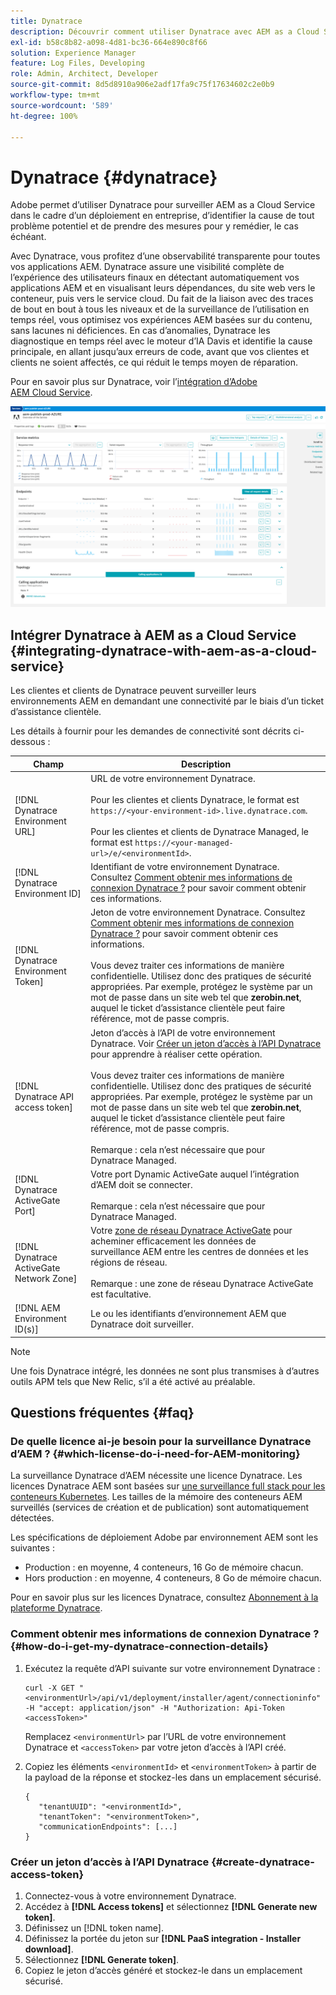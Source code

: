 ```yaml
---
title: Dynatrace
description: Découvrir comment utiliser Dynatrace avec AEM as a Cloud Service
exl-id: b58c8b82-a098-4d81-bc36-664e890c8f66
solution: Experience Manager
feature: Log Files, Developing
role: Admin, Architect, Developer
source-git-commit: 8d5d8910a906e2adf17fa9c75f17634602c2e0b9
workflow-type: tm+mt
source-wordcount: '589'
ht-degree: 100%

---
```


# Dynatrace {#dynatrace}

Adobe permet d’utiliser Dynatrace pour surveiller AEM as a Cloud Service dans le cadre d’un déploiement en entreprise, d’identifier la cause de tout problème potentiel et de prendre des mesures pour y remédier, le cas échéant.

Avec Dynatrace, vous profitez d’une observabilité transparente pour toutes vos applications AEM. Dynatrace assure une visibilité complète de l’expérience des utilisateurs finaux en détectant automatiquement vos applications AEM et en visualisant leurs dépendances, du site web vers le conteneur, puis vers le service cloud. Du fait de la liaison avec des traces de bout en bout à tous les niveaux et de la surveillance de l’utilisation en temps réel, vous optimisez vos expériences AEM basées sur du contenu, sans lacunes ni déficiences. En cas d’anomalies, Dynatrace les diagnostique en temps réel avec le moteur d’IA Davis et identifie la cause principale, en allant jusqu’aux erreurs de code, avant que vos clientes et clients ne soient affectés, ce qui réduit le temps moyen de réparation.

Pour en savoir plus sur Dynatrace, voir l’[intégration d’Adobe AEM Cloud Service](https://www.dynatrace.com/hub/detail/adobe-experience-manager-1/).

![Mesures des performances de création et de publication d’AEM](/help/implementing/cloud-manager/assets/dynatrace-performance-metrics.png)

## Intégrer Dynatrace à AEM as a Cloud Service {#integrating-dynatrace-with-aem-as-a-cloud-service}

Les clientes et clients de Dynatrace peuvent surveiller leurs environnements AEM en demandant une connectivité par le biais d’un ticket d’assistance clientèle.

Les détails à fournir pour les demandes de connectivité sont décrits ci-dessous :

| **Champ** | **Description** |
|---|---|
| [!DNL Dynatrace Environment URL] | URL de votre environnement Dynatrace.<br><br>Pour les clientes et clients Dynatrace, le format est `https://<your-environment-id>.live.dynatrace.com`.<br><br>Pour les clientes et clients de Dynatrace Managed, le format est `https://<your-managed-url>/e/<environmentId>`. |
| [!DNL Dynatrace Environment ID] | Identifiant de votre environnement Dynatrace. Consultez [Comment obtenir mes informations de connexion Dynatrace ?](#how-do-i-get-my-dynatrace-connection-details) pour savoir comment obtenir ces informations. |
| [!DNL Dynatrace Environment Token] | Jeton de votre environnement Dynatrace. Consultez [Comment obtenir mes informations de connexion Dynatrace ?](#how-do-i-get-my-dynatrace-connection-details) pour savoir comment obtenir ces informations.<br><br>Vous devez traiter ces informations de manière confidentielle. Utilisez donc des pratiques de sécurité appropriées. Par exemple, protégez le système par un mot de passe dans un site web tel que **zerobin.net**, auquel le ticket d’assistance clientèle peut faire référence, mot de passe compris. |
| [!DNL Dynatrace API access token] | Jeton d’accès à l’API de votre environnement Dynatrace.  Voir [Créer un jeton d’accès à l’API Dynatrace](#create-dynatrace-access-token) pour apprendre à réaliser cette opération.<br><br>Vous devez traiter ces informations de manière confidentielle. Utilisez donc des pratiques de sécurité appropriées. Par exemple, protégez le système par un mot de passe dans un site web tel que **zerobin.net**, auquel le ticket d’assistance clientèle peut faire référence, mot de passe compris.<br><br>Remarque : cela n’est nécessaire que pour Dynatrace Managed. |
| [!DNL Dynatrace ActiveGate Port] | Votre port Dynamic ActiveGate auquel l’intégration d’AEM doit se connecter.<br><br>Remarque : cela n’est nécessaire que pour Dynatrace Managed. |
| [!DNL Dynatrace ActiveGate Network Zone] | Votre [zone de réseau Dynatrace ActiveGate](https://docs.dynatrace.com/docs/manage/network-zones) pour acheminer efficacement les données de surveillance AEM entre les centres de données et les régions de réseau.<br><br>Remarque : une zone de réseau Dynatrace ActiveGate est facultative. |
| [!DNL AEM Environment ID(s)] | Le ou les identifiants d’environnement AEM que Dynatrace doit surveiller. |

>[!NOTE]
>
>Une fois Dynatrace intégré, les données ne sont plus transmises à d’autres outils APM tels que New Relic, s’il a été activé au préalable.

## Questions fréquentes {#faq}

### De quelle licence ai-je besoin pour la surveillance Dynatrace d’AEM ? {#which-license-do-i-need-for-AEM-monitoring}

La surveillance Dynatrace d’AEM nécessite une licence Dynatrace. Les licences Dynatrace AEM sont basées sur [une surveillance full stack pour les conteneurs Kubernetes](https://docs.dynatrace.com/docs/shortlink/dps-hosts#gib-hour-calculation-for-containers-and-application-only-monitoring). Les tailles de la mémoire des conteneurs AEM surveillés (services de création et de publication) sont automatiquement détectées.

Les spécifications de déploiement Adobe par environnement AEM sont les suivantes :

* Production : en moyenne, 4 conteneurs, 16 Go de mémoire chacun.
* Hors production : en moyenne, 4 conteneurs, 8 Go de mémoire chacun.

Pour en savoir plus sur les licences Dynatrace, consultez [Abonnement à la plateforme Dynatrace](https://docs.dynatrace.com/docs/shortlink/dynatrace-platform-subscription).

### Comment obtenir mes informations de connexion Dynatrace ? {#how-do-i-get-my-dynatrace-connection-details}

1. Exécutez la requête d’API suivante sur votre environnement Dynatrace :

   ```
   curl -X GET "<environmentUrl>/api/v1/deployment/installer/agent/connectioninfo" -H "accept: application/json" -H "Authorization: Api-Token <accessToken>"
   ```


   Remplacez `<environmentUrl>` par l’URL de votre environnement Dynatrace et `<accessToken>` par votre jeton d’accès à l’API créé.

1. Copiez les éléments `<environmentId>` et `<environmentToken>` à partir de la payload de la réponse et stockez-les dans un emplacement sécurisé.

   ```
   {
      "tenantUUID": "<environmentId>",
      "tenantToken": "<environmentToken>",
      "communicationEndpoints": [...]
   }
   ```

### Créer un jeton d’accès à l’API Dynatrace {#create-dynatrace-access-token}

1. Connectez-vous à votre environnement Dynatrace.
1. Accédez à **[!DNL Access tokens]** et sélectionnez **[!DNL Generate new token]**.
1. Définissez un [!DNL token name].
1. Définissez la portée du jeton sur **[!DNL PaaS integration - Installer download]**.
1. Sélectionnez **[!DNL Generate token]**.
1. Copiez le jeton d’accès généré et stockez-le dans un emplacement sécurisé.





